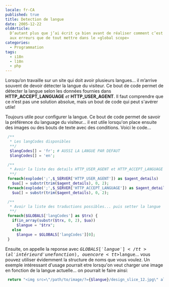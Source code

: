 ```yaml
---
locale: fr-CA
published: true
title: Detection de langue
date: 2005-12-22
oldArticle:
  D’autant plus que j’ai écrit ça bien avant de réaliser comment c’est un appel
  aux erreurs que de tout mettre dans le «global scope»
categories:
  - Programmation
tags:
  - i18n
  - l10n
  - php
---
```


Lorsqu’on travaille sur un site qui doit avoir plusieurs langues... il m’arrive
souvent de devoir détecter la langue du visiteur. Ce bout de code permet de
détecter la langue selon les données fournies dans
<strong>HTTP_ACCEPT_LANGUAGE</strong> <em>et</em>
<strong>HTTP_USER_AGENT</strong>. Il faut comprendre que ce n’est pas une
solution absolue, mais un bout de code qui peut s'avérer utile!

<!--more-->

Toujours utile pour configurer la langue. Ce bout de code permet de savoir la
préférence du language du visiteur... il est utile lorsqu'on place ensuite des
images ou des bouts de texte avec des conditions. Voici le code...

```php
 /**
  * Les langCodes disponibles
  **/
  $langCodes[] = 'fr'; # AUSSI LA LANGUE PAR DEFAUT
  $langCodes[] = 'en';

 /**
  * Avoir la liste des details HTTP_USER_AGENT et HTTP_ACCEPT_LANGUAGE dans $ua
  **/
 foreach(explode(';',$_SERVER['HTTP_USER_AGENT']) as $agent_details)
   $ua[] = substr(trim($agent_details), 0, 2);
 foreach(explode(';',$_SERVER['HTTP_ACCEPT_LANGUAGE']) as $agent_details)
   $ua[] = substr(trim($agent_details), 0, 2);

 /**
  * Avoir la liste des traductions possibles... puis setter la langue
  **/
 foreach($GLOBALS['langCodes'] as $trx) {
   if(in_array(substr($trx, 0, 2), $ua))
     $langue = "$trx";
   else
     $langue = $GLOBALS['langCodes'][0];
 }
```

Ensuite, on appelle la reponse avec
<tt>$GLOBALS['langue']</tt> (a l'intérieur d'une fonction), ou encore <tt>$langue</tt>...
vous pouvez utiliser évidemment la structure de noms que vous voulez. Un exemple
intéressant d'usage pourrait etre lorsqu'on veut charger une image en fonction
de la langue actuelle... on pourrait le faire ainsi:

```php
 return "<img src=\"/path/to/image/?={$langue}/design_slice_12.jpg\" alt=\"Welcome\" border=\"0\" />";
```
